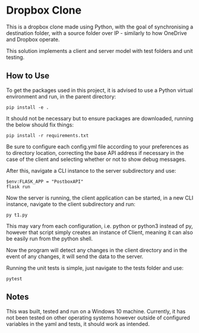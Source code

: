 # Dropbox Clone

This is a dropbox clone made using Python, with the goal of synchronising a destination folder, with a source folder over IP - similarly to how OneDrive and Dropbox operate.

This solution implements a client and server model with test folders and unit testing.

## How to Use
To get the packages used in this project, it is advised to use a Python virtual environment and run, in the parent directory:
    
    pip install -e .

It should not be necessary but to ensure packages are downloaded, running the below should fix things:

    pip install -r requirements.txt

Be sure to configure each config.yml file according to your preferences as to directory location, correcting the base API address if necessary in the case of the client and selecting whether or not
to show debug messages. 

After this, navigate a CLI instance to the server subdirectory and use:

    $env:FLASK_APP = "PostboxAPI"
    flask run

Now the server is running, the client application can be started, in a new CLI instance, navigate to the client subdirectory and run:

    py t1.py

This may vary from each configuration, i.e. python or python3 instead of py, however that script simply creates an instance of Client, meaning it can also be easily run from the python shell.

Now the program will detect any changes in the client directory and in the event of any changes, it will send the data to the server.

Running the unit tests is simple, just navigate to the tests folder and use:

    pytest

## Notes
This was built, tested and run on a Windows 10 machine. Currently, it has not been tested on other operating systems however outside of configured variables in the yaml and tests,
it should work as intended.
